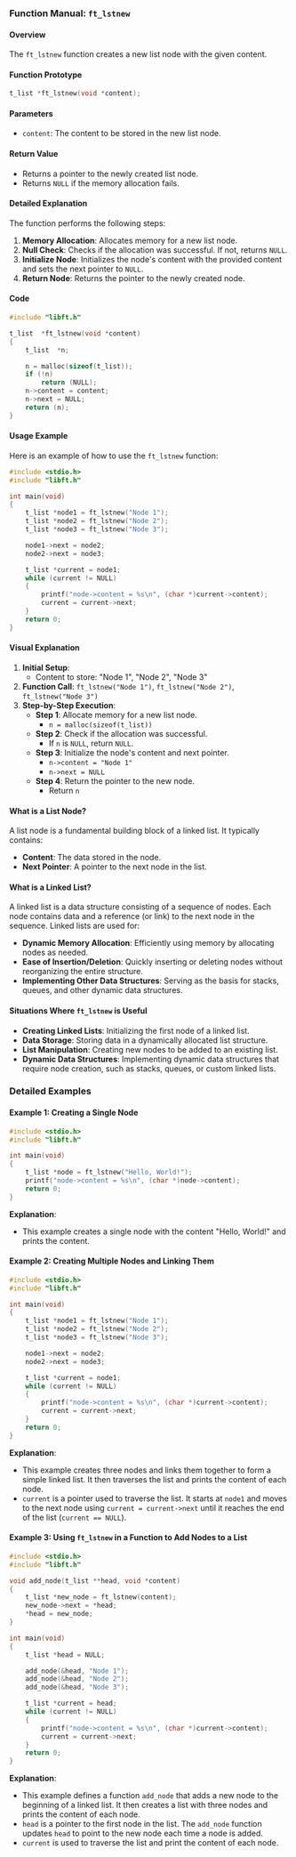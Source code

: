 ### Function Manual: `ft_lstnew`

#### Overview
The `ft_lstnew` function creates a new list node with the given content.

#### Function Prototype
```c
t_list *ft_lstnew(void *content);
```

#### Parameters
- `content`: The content to be stored in the new list node.

#### Return Value
- Returns a pointer to the newly created list node.
- Returns `NULL` if the memory allocation fails.

#### Detailed Explanation
The function performs the following steps:
1. **Memory Allocation**: Allocates memory for a new list node.
2. **Null Check**: Checks if the allocation was successful. If not, returns `NULL`.
3. **Initialize Node**: Initializes the node's content with the provided content and sets the next pointer to `NULL`.
4. **Return Node**: Returns the pointer to the newly created node.

#### Code
```c
#include "libft.h"

t_list	*ft_lstnew(void *content)
{
    t_list	*n;

    n = malloc(sizeof(t_list));
    if (!n)
        return (NULL);
    n->content = content;
    n->next = NULL;
    return (n);
}
```

#### Usage Example
Here is an example of how to use the `ft_lstnew` function:
```c
#include <stdio.h>
#include "libft.h"

int main(void)
{
    t_list *node1 = ft_lstnew("Node 1");
    t_list *node2 = ft_lstnew("Node 2");
    t_list *node3 = ft_lstnew("Node 3");

    node1->next = node2;
    node2->next = node3;

    t_list *current = node1;
    while (current != NULL)
    {
        printf("node->content = %s\n", (char *)current->content);
        current = current->next;
    }
    return 0;
}
```

#### Visual Explanation
1. **Initial Setup**:
   - Content to store: "Node 1", "Node 2", "Node 3"
2. **Function Call**: `ft_lstnew("Node 1")`, `ft_lstnew("Node 2")`, `ft_lstnew("Node 3")`
3. **Step-by-Step Execution**:
   - **Step 1**: Allocate memory for a new list node.
     - `n = malloc(sizeof(t_list))`
   - **Step 2**: Check if the allocation was successful.
     - If `n` is `NULL`, return `NULL`.
   - **Step 3**: Initialize the node's content and next pointer.
     - `n->content = "Node 1"`
     - `n->next = NULL`
   - **Step 4**: Return the pointer to the new node.
     - Return `n`

#### What is a List Node?
A list node is a fundamental building block of a linked list. It typically contains:
- **Content**: The data stored in the node.
- **Next Pointer**: A pointer to the next node in the list.

#### What is a Linked List?
A linked list is a data structure consisting of a sequence of nodes. Each node contains data and a reference (or link) to the next node in the sequence. Linked lists are used for:
- **Dynamic Memory Allocation**: Efficiently using memory by allocating nodes as needed.
- **Ease of Insertion/Deletion**: Quickly inserting or deleting nodes without reorganizing the entire structure.
- **Implementing Other Data Structures**: Serving as the basis for stacks, queues, and other dynamic data structures.

#### Situations Where `ft_lstnew` is Useful
- **Creating Linked Lists**: Initializing the first node of a linked list.
- **Data Storage**: Storing data in a dynamically allocated list structure.
- **List Manipulation**: Creating new nodes to be added to an existing list.
- **Dynamic Data Structures**: Implementing dynamic data structures that require node creation, such as stacks, queues, or custom linked lists.

### Detailed Examples

#### Example 1: Creating a Single Node
```c
#include <stdio.h>
#include "libft.h"

int main(void)
{
    t_list *node = ft_lstnew("Hello, World!");
    printf("node->content = %s\n", (char *)node->content);
    return 0;
}
```
**Explanation**:
- This example creates a single node with the content "Hello, World!" and prints the content.

#### Example 2: Creating Multiple Nodes and Linking Them
```c
#include <stdio.h>
#include "libft.h"

int main(void)
{
    t_list *node1 = ft_lstnew("Node 1");
    t_list *node2 = ft_lstnew("Node 2");
    t_list *node3 = ft_lstnew("Node 3");

    node1->next = node2;
    node2->next = node3;

    t_list *current = node1;
    while (current != NULL)
    {
        printf("node->content = %s\n", (char *)current->content);
        current = current->next;
    }
    return 0;
}
```
**Explanation**:
- This example creates three nodes and links them together to form a simple linked list. It then traverses the list and prints the content of each node.
- `current` is a pointer used to traverse the list. It starts at `node1` and moves to the next node using `current = current->next` until it reaches the end of the list (`current == NULL`).

#### Example 3: Using `ft_lstnew` in a Function to Add Nodes to a List
```c
#include <stdio.h>
#include "libft.h"

void add_node(t_list **head, void *content)
{
    t_list *new_node = ft_lstnew(content);
    new_node->next = *head;
    *head = new_node;
}

int main(void)
{
    t_list *head = NULL;

    add_node(&head, "Node 1");
    add_node(&head, "Node 2");
    add_node(&head, "Node 3");

    t_list *current = head;
    while (current != NULL)
    {
        printf("node->content = %s\n", (char *)current->content);
        current = current->next;
    }
    return 0;
}
```
**Explanation**:
- This example defines a function `add_node` that adds a new node to the beginning of a linked list. It then creates a list with three nodes and prints the content of each node.
- `head` is a pointer to the first node in the list. The `add_node` function updates `head` to point to the new node each time a node is added.
- `current` is used to traverse the list and print the content of each node.
